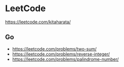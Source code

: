 # LeetCode
https://leetcode.com/kitaharata/

## Go
* https://leetcode.com/problems/two-sum/
* https://leetcode.com/problems/reverse-integer/
* https://leetcode.com/problems/palindrome-number/
